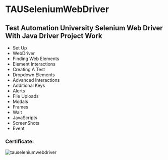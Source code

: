 # TAUSeleniumWebDriver

## Test Automation University Selenium Web Driver With Java  Driver Project Work

- Set Up
- WebDriver
- Finding Web Elements
- Element Interactions
- Creating A Test
- Dropdown Elements
- Advanced Interactions
- Additional Keys
- Alerts
- File Uploads
- Modals
- Frames
- Wait
- JavaScripts
- ScreenShots
- Event

### Certificate: 

![tauseleniumwebdriver](https://github.com/SerkanOzkann/TAUSeleniumWebDriver/assets/57104731/49670987-e93c-4b05-89b0-75286e1dafbf)

